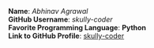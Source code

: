 **Name**: *Abhinav Agrawal*  
**GitHub Username**: *skully-coder*  
**Favorite Programming Language**: **Python**  
**Link to GitHub Profile**: [skully-coder](https://github.com/skully-coder)
